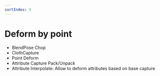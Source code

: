 ```yaml
---
sortIndex: 3
---
```


# Deform by point

- BlendPose Chop
- ClothCapture
- Point Deform
- Attribute Capture Pack/Unpack
- Attribute Interpolate: Allow to deform attributes based on base capture
